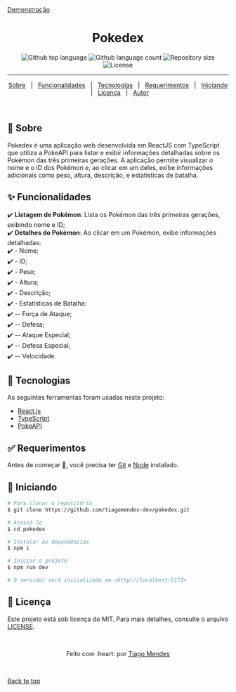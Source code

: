 <div>
  <a href="https://pokedex-rho-bay-65.vercel.app/">Demonstração</a>
</div>

<h1 align="center" id="top">Pokedex</h1>

<p align="center">
  <img alt="Github top language" src="https://img.shields.io/github/languages/top/tiagomendes-dev/pokedex?color=56BEB8">

  <img alt="Github language count" src="https://img.shields.io/github/languages/count/tiagomendes-dev/pokedex?color=56BEB8">

  <img alt="Repository size" src="https://img.shields.io/github/repo-size/tiagomendes-dev/pokedex?color=56BEB8">

  <img alt="License" src="https://img.shields.io/github/license/tiagomendes-dev/pokedex?color=56BEB8">
</p>

<hr>

<p align="center">
  <a href="#dart-about">Sobre</a> &#xa0; | &#xa0; 
  <a href="#sparkles-features">Funcionalidades</a> &#xa0; | &#xa0;
  <a href="#rocket-technologies">Tecnologias</a> &#xa0; | &#xa0;
  <a href="#white_check_mark-requirements">Requerimentos</a> &#xa0; | &#xa0;
  <a href="#checkered_flag-starting">Iniciando</a> &#xa0; | &#xa0;
  <a href="#memo-license">Licença</a> &#xa0; | &#xa0;
  <a href="https://github.com/tiagomendes-dev/" target="_blank">Autor</a>
</p>

<br>

## :dart: Sobre

Pokedex é uma aplicação web desenvolvida em ReactJS com TypeScript que utiliza a PokeAPI para listar e exibir informações detalhadas sobre os Pokémon das três primeiras gerações. A aplicação permite visualizar o nome e o ID dos Pokémon e, ao clicar em um deles, exibe informações adicionais como peso, altura, descrição, e estatísticas de batalha.

## :sparkles: Funcionalidades

:heavy_check_mark: **Listagem de Pokémon**: Lista os Pokémon das três primeiras gerações, exibindo nome e ID;\
:heavy_check_mark: **Detalhes do Pokémon**: Ao clicar em um Pokémon, exibe informações detalhadas:\
:heavy_check_mark: - Nome;\
:heavy_check_mark: - ID;\
:heavy_check_mark: - Peso;\
:heavy_check_mark: - Altura;\
:heavy_check_mark: - Descrição;\
:heavy_check_mark: - Estatísticas de Batalha:\
:heavy_check_mark: -- Força de Ataque;\
:heavy_check_mark: -- Defesa;\
:heavy_check_mark: -- Ataque Especial;\
:heavy_check_mark: -- Defesa Especial;\
:heavy_check_mark: -- Velocidade.

## :rocket: Tecnologias

As seguintes ferramentas foram usadas neste projeto:

- [React.js](https://react.dev/)
- [TypeScript](https://www.typescriptlang.org/)
- [PokeAPI](https://pokeapi.co/)

## :white_check_mark: Requerimentos

Antes de começar :checkered_flag:, você precisa ter [Git](https://git-scm.com) e [Node](https://nodejs.org/en/) instalado.

## :checkered_flag: Iniciando

```bash
# Para clonar o repositório
$ git clone https://github.com/tiagomendes-dev/pokedex.git

# Acessá-lo
$ cd pokedex

# Instalar as dependências
$ npm i

# Iniciar o projeto
$ npm run dev

# O servidor será inicializado em <http://localhost:5173>
```

## :memo: Licença

Este projeto está sob licença do MIT. Para mais detalhes, consulte o arquivo [LICENSE](LICENSE).

&#xa0;

<p align="center">Feito com :heart: por <a href="https://www.tiagomendes.dev/" target="_blank">Tiago Mendes</a></p>

&#xa0;

<a href="#top">Back to top</a>
